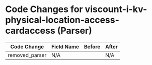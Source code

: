 # Code Changes for viscount-i-kv-physical-location-access-cardaccess (Parser)

| Code Change | Field Name | Before | After |
|-------------|------------|--------|-------|
| removed_parser | N/A |  | N/A |